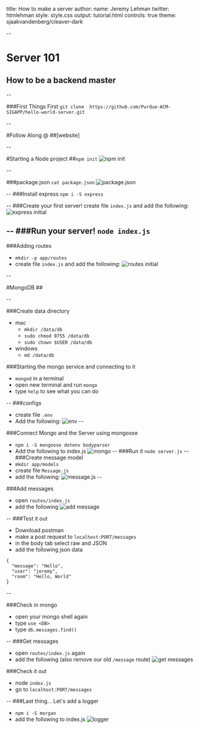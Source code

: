 title: How to make a server
author:
  name: Jeremy Lehman
  twitter: htmlehman
style: style.css
output: tutorial.html
controls: true
theme: sjaakvandenberg/cleaver-dark

--

# Server 101
## How to be a backend master

--

###First Things First
`git clone 
https://github.com/Purdue-ACM-SIGAPP/hello-world-server.git`

--

#Follow Along @
##[website]

--

#Starting a Node project
##`npm init`
![npm init](./npm_init.png "npm init")

--

###package.json
`cat package.json`
![package.json](./package_json.png "package.json")

--
###Install express
`npm i -S express`

--
###Create your first server!
create file `index.js` and add the following:
![express initial](./express_init.png "express!!!!!")

--
###Run your server!
`node index.js`
--
###Adding routes
* `mkdir -p app/routes`
* create file `index.js` and add the following:
![routes initial](./route_init.png "routes!")

--

#MongoDB
##[](https://www.mongodb.com/download-center?jmp=nav#community)

--

###Create data directory
* mac
  * `mkdir /data/db`
  * `sudo chmod 0755 /data/db`
  * `sudo chown $USER /data/db`
* windows
  * `md /data/db`

###Starting the mongo service and connecting to it
* `mongod` in a terminal
* open new terminal and run `mongo`
* type `help` to see what you can do

--
###configs
* create file `.env`
* Add the following:
![env](./env.png "env vars")
--

###Connect Mongo and the Server using mongoose
*  `npm i -S mongoose dotenv bodyparser`
* Add the following to index.js
![mongo](./mongo_init.png "mongo")
--
###Run it
`node server.js`
--
###Create message model
* `mkdir app/models`
* create file `Message.js`
* add the following: 
![message.js](./message_model.png "Message.js")
--

###Add messages
* open `routes/index.js`
* add the following
![add message](./post_message.png "Post message")

--
###Test it out
* Download postman
* make a post request to `localhost:PORT/messages`
* in the body tab select raw and JSON
* add the following json data
```
{
  "message": "Hello",
  "user": "jeremy",
  "room": "Hello, World"
}
```
--

###Check in mongo
* open your mongo shell again
* type `use <DB>`
* type `db.messages.find()`

--
###Get messages
* open `routes/index.js` again
* add the following (also remove our old `/message` route)
![get messages](./get_messages.png "Get messages")


###Check it out
* node `index.js`
* go to `localhost:PORT/messages`

--
###Last thing... Let's add a logger
* `npm i -S morgan`
* add the following to index.js
![logger](./logger.png "Logger")

